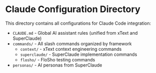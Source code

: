 # Claude Configuration Directory

This directory contains all configurations for Claude Code integration:

- `CLAUDE.md` - Global AI assistant rules (unified from xText and SuperClaude)
- `commands/` - All slash commands organized by framework
  - `context/` - xText context engineering commands
  - `superclaude/` - SuperClaude implementation commands
  - `flosho/` - FloSho testing commands
- `personas/` - AI personas from SuperClaude
